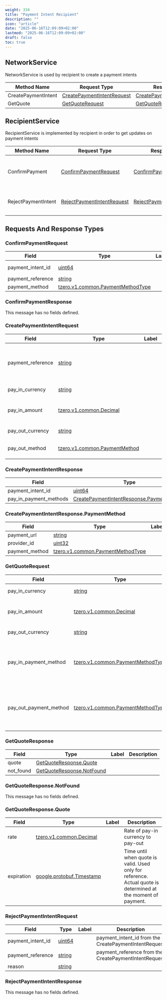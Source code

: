 ```yaml
---
weight: 334
title: "Payment Intent Recipient"
description: ""
icon: "article"
date: "2025-06-16T12:09:09+02:00"
lastmod: "2025-06-16T12:09:09+02:00"
draft: false
toc: true
---
```




<a name="tzero-v1-payment_intent-recipient-NetworkService"></a>

## NetworkService
NetworkService is used by recipient to create a payment intents

| Method Name | Request Type | Response Type | Description |
| ----------- | ------------ | ------------- | ------------|
| CreatePaymentIntent | [CreatePaymentIntentRequest](#tzero-v1-payment_intent-recipient-CreatePaymentIntentRequest) | [CreatePaymentIntentResponse](#tzero-v1-payment_intent-recipient-CreatePaymentIntentResponse) |  |
| GetQuote | [GetQuoteRequest](#tzero-v1-payment_intent-recipient-GetQuoteRequest) | [GetQuoteResponse](#tzero-v1-payment_intent-recipient-GetQuoteResponse) |  |


<a name="tzero-v1-payment_intent-recipient-RecipientService"></a>

## RecipientService
RecipientService is implemented by recipient in order to get updates on payment intents

| Method Name | Request Type | Response Type | Description |
| ----------- | ------------ | ------------- | ------------|
| ConfirmPayment | [ConfirmPaymentRequest](#tzero-v1-payment_intent-recipient-ConfirmPaymentRequest) | [ConfirmPaymentResponse](#tzero-v1-payment_intent-recipient-ConfirmPaymentResponse) | notifies recipient about successful payment |
| RejectPaymentIntent | [RejectPaymentIntentRequest](#tzero-v1-payment_intent-recipient-RejectPaymentIntentRequest) | [RejectPaymentIntentResponse](#tzero-v1-payment_intent-recipient-RejectPaymentIntentResponse) | notifies recipient about failed payment |

 <!-- end services -->


##  Requests And Response Types


<a name="tzero-v1-payment_intent-recipient-ConfirmPaymentRequest"></a>

### ConfirmPaymentRequest



| Field | Type | Label | Description |
| ----- | ---- | ----- | ----------- |
| payment_intent_id | [uint64](#uint64) |  | payment_intent_id from the CreatePaymentIntentRequest |
| payment_reference | [string](#string) |  |  |
| payment_method | [tzero.v1.common.PaymentMethodType](#tzero-v1-common-PaymentMethodType) |  |  |







<a name="tzero-v1-payment_intent-recipient-ConfirmPaymentResponse"></a>

### ConfirmPaymentResponse



This message has no fields defined.






<a name="tzero-v1-payment_intent-recipient-CreatePaymentIntentRequest"></a>

### CreatePaymentIntentRequest



| Field | Type | Label | Description |
| ----- | ---- | ----- | ----------- |
| payment_reference | [string](#string) |  | Idempotency Key payment reference to identify payment by client. |
| pay_in_currency | [string](#string) |  | Pay-in currency |
| pay_in_amount | [tzero.v1.common.Decimal](#tzero-v1-common-Decimal) |  | Amount denominated in the pay-in currency |
| pay_out_currency | [string](#string) |  | Payout currency |
| pay_out_method | [tzero.v1.common.PaymentMethod](#tzero-v1-common-PaymentMethod) |  | Payout payment method |







<a name="tzero-v1-payment_intent-recipient-CreatePaymentIntentResponse"></a>

### CreatePaymentIntentResponse



| Field | Type | Label | Description |
| ----- | ---- | ----- | ----------- |
| payment_intent_id | [uint64](#uint64) |  |  |
| pay_in_payment_methods | [CreatePaymentIntentResponse.PaymentMethod](#tzero-v1-payment_intent-recipient-CreatePaymentIntentResponse-PaymentMethod) | repeated |  |







<a name="tzero-v1-payment_intent-recipient-CreatePaymentIntentResponse-PaymentMethod"></a>

### CreatePaymentIntentResponse.PaymentMethod



| Field | Type | Label | Description |
| ----- | ---- | ----- | ----------- |
| payment_url | [string](#string) |  |  |
| provider_id | [uint32](#uint32) |  |  |
| payment_method | [tzero.v1.common.PaymentMethodType](#tzero-v1-common-PaymentMethodType) |  |  |







<a name="tzero-v1-payment_intent-recipient-GetQuoteRequest"></a>

### GetQuoteRequest



| Field | Type | Label | Description |
| ----- | ---- | ----- | ----------- |
| pay_in_currency | [string](#string) |  | Pay-in currency |
| pay_in_amount | [tzero.v1.common.Decimal](#tzero-v1-common-Decimal) |  | Amount denominated in the pay-in currency |
| pay_out_currency | [string](#string) |  | Payout currency |
| pay_in_payment_method | [tzero.v1.common.PaymentMethodType](#tzero-v1-common-PaymentMethodType) |  | payment method to use for the pay-in, e.g. bank transfer, card, etc. |
| pay_out_payment_method | [tzero.v1.common.PaymentMethodType](#tzero-v1-common-PaymentMethodType) |  | payment method to use for the pay-out, e.g. bank transfer, card, etc. |







<a name="tzero-v1-payment_intent-recipient-GetQuoteResponse"></a>

### GetQuoteResponse



| Field | Type | Label | Description |
| ----- | ---- | ----- | ----------- |
| quote | [GetQuoteResponse.Quote](#tzero-v1-payment_intent-recipient-GetQuoteResponse-Quote) |  |  |
| not_found | [GetQuoteResponse.NotFound](#tzero-v1-payment_intent-recipient-GetQuoteResponse-NotFound) |  |  |







<a name="tzero-v1-payment_intent-recipient-GetQuoteResponse-NotFound"></a>

### GetQuoteResponse.NotFound



This message has no fields defined.






<a name="tzero-v1-payment_intent-recipient-GetQuoteResponse-Quote"></a>

### GetQuoteResponse.Quote



| Field | Type | Label | Description |
| ----- | ---- | ----- | ----------- |
| rate | [tzero.v1.common.Decimal](#tzero-v1-common-Decimal) |  | Rate of pay-in currency to pay-out |
| expiration | [google.protobuf.Timestamp](#google-protobuf-Timestamp) |  | Time until when quote is valid. Used only for reference. Actual quote is determined at the moment of payment. |







<a name="tzero-v1-payment_intent-recipient-RejectPaymentIntentRequest"></a>

### RejectPaymentIntentRequest



| Field | Type | Label | Description |
| ----- | ---- | ----- | ----------- |
| payment_intent_id | [uint64](#uint64) |  | payment_intent_id from the CreatePaymentIntentRequest |
| payment_reference | [string](#string) |  | payment_reference from the CreatePaymentIntentRequest |
| reason | [string](#string) |  |  |







<a name="tzero-v1-payment_intent-recipient-RejectPaymentIntentResponse"></a>

### RejectPaymentIntentResponse



This message has no fields defined.





 <!-- end messages -->

 <!-- end enums -->


